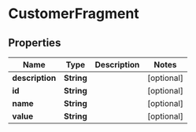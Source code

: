 

# CustomerFragment


## Properties

Name | Type | Description | Notes
------------ | ------------- | ------------- | -------------
**description** | **String** |  |  [optional]
**id** | **String** |  |  [optional]
**name** | **String** |  |  [optional]
**value** | **String** |  |  [optional]



